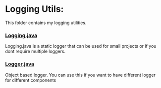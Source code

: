 # Logging Utils: 
This folder contains my logging utilities. 

### [Logging.java](LoggingUtils/Logging,java)
Logging.java is a static logger that can be used for small projects or if you dont require 
multiple loggers. 

### [Logger.java](LoggingUtils/Logger.java) 
Object based logger. You can use this if you want to have different logger for different components 
